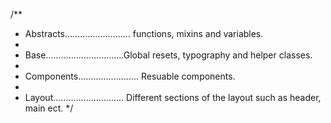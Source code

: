 /\*\*

- Abstracts.......................... functions, mixins and variables.
-
- Base...............................Global resets, typography and helper classes.
-
- Components........................ Resuable components.
-
- Layout............................ Different sections of the layout such as header, main ect.
  \*/
